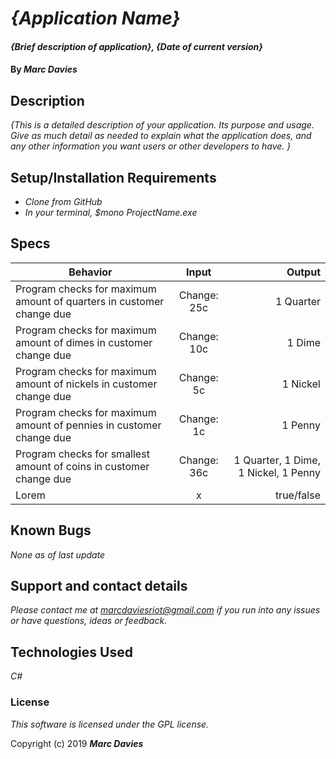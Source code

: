 # _{Application Name}_

#### _{Brief description of application}, {Date of current version}_

#### By _**Marc Davies**_

## Description

_{This is a detailed description of your application. Its purpose and usage.  Give as much detail as needed to explain what the application does, and any other information you want users or other developers to have. }_

## Setup/Installation Requirements

* _Clone from GitHub_
* _In your terminal, $mono ProjectName.exe_

## Specs

| Behavior | Input | Output |
| ------------- |:-------------:| -----:|
| Program checks for maximum amount of quarters in customer change due | Change: 25c | 1 Quarter |
| Program checks for maximum amount of dimes in customer change due | Change: 10c | 1 Dime |
| Program checks for maximum amount of nickels in customer change due | Change: 5c | 1 Nickel |
| Program checks for maximum amount of pennies in customer change due | Change: 1c | 1 Penny |
| Program checks for smallest amount of coins in customer change due | Change: 36c | 1 Quarter, 1 Dime, 1 Nickel, 1 Penny |
| Lorem | x | true/false |

## Known Bugs

_None as of last update_

## Support and contact details

_Please contact me at marcdaviesriot@gmail.com if you run into any issues or have questions, ideas or feedback._

## Technologies Used

_C#_

### License

*This software is licensed under the GPL license.*

Copyright (c) 2019 **_Marc Davies_**
